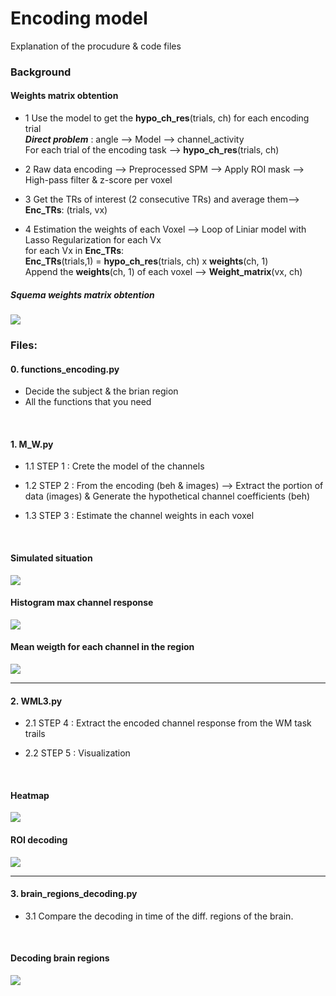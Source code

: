 # Encoding model

Explanation of the procudure & code files


### Background

#### Weights matrix obtention

+ 1 Use the model to get the **hypo_ch_res**(trials, ch) for each encoding trial
      <br/>
       ***Direct problem*** :  angle --> Model --> channel_activity
      <br/>
      For each trial of the encoding task --> **hypo_ch_res**(trials, ch)

+ 2 Raw data encoding --> Preprocessed SPM --> Apply ROI mask --> High-pass filter & z-score per voxel

+ 3 Get the TRs of interest (2 consecutive TRs) and average them--> **Enc_TRs**: (trials, vx)

+ 4 Estimation the weights of each Voxel --> Loop of Liniar model with Lasso Regularization for each Vx
      <br/>
      for each Vx in **Enc_TRs**:
      <br/>
         **Enc_TRs**(trials,1) = **hypo_ch_res**(trials, ch) x **weights**(ch, 1)
      <br/>
      Append the **weights**(ch, 1) of each voxel --> **Weight_matrix**(vx, ch) 


##### Squema weights matrix obtention
![](https://github.com/davidbestue/encoding/blob/master/imgs/IMG_3753.JPG)


 







### Files:

#### 0. functions_encoding.py

+ Decide the subject & the brian region
+ All the functions that you need

<br/>


#### 1. M_W.py

+ 1.1 STEP 1 :  Crete the model of the channels 

+ 1.2 STEP 2 : From the encoding (beh & images) --> Extract the portion of data (images) & Generate the hypothetical channel coefficients (beh) 

+ 1.3 STEP 3 : Estimate the channel weights in each voxel 


<br/>

#### Simulated situation
![](https://github.com/davidbestue/encoding/blob/master/imgs/simulated_situation.png)

#### Histogram max channel response
![](https://github.com/davidbestue/encoding/blob/master/imgs/mx_ch_vx.png)

#### Mean weigth for each channel in the region
![](https://github.com/davidbestue/encoding/blob/master/imgs/weigth_per_channel.png)

----

#### 2. WML3.py

+ 2.1 STEP 4 : Extract the encoded channel response from the WM task trails

+ 2.2 STEP 5 : Visualization



<br/>

#### Heatmap
![](https://github.com/davidbestue/encoding/blob/master/imgs/heatmap.png)

#### ROI decoding
![](https://github.com/davidbestue/encoding/blob/master/imgs/roi_dec.png)


----

#### 3. brain_regions_decoding.py

+  3.1 Compare the decoding in time of the diff. regions of the brain.


<br/>

#### Decoding brain regions
![](https://github.com/davidbestue/encoding/blob/master/imgs/dec_br_rg.png)





